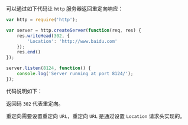 可以通过如下代码让 `http` 服务器返回重定向响应：

```js
var http = require('http');

var server = http.createServer(function(req, res) {
    res.writeHead(302, {
        'Location': 'http://www.baidu.com'
    });
    res.end()
});

server.listen(8124, function() {
    console.log('Server running at port 8124/');
});
```

代码说明如下：

返回码 `302` 代表重定向。

重定向需要设置重定向 `URL`，重定向 `URL` 是通过设置 `Location` 请求头实现的。

